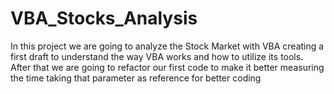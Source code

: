 # VBA_Stocks_Analysis
In this project we are going to analyze the Stock Market with VBA creating a first draft to understand the way VBA works and how to utilize its tools. After that we are going to refactor our first code to make it better measuring the time taking that parameter as reference for better coding
